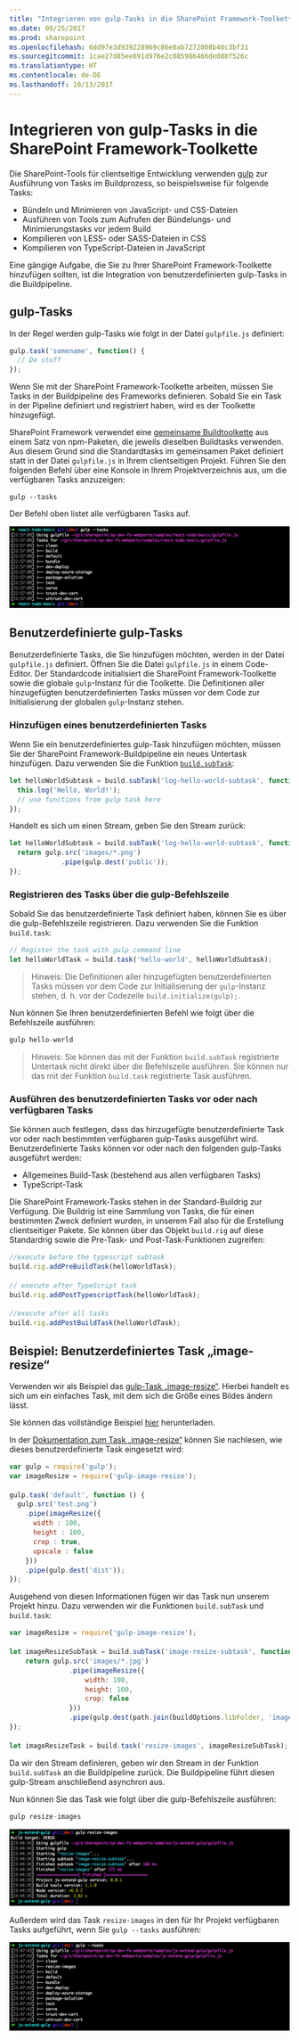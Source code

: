 ```yaml
---
title: "Integrieren von gulp-Tasks in die SharePoint Framework-Toolkette"
ms.date: 09/25/2017
ms.prod: sharepoint
ms.openlocfilehash: 6dd97e3d939228969c86e0ab7272008b40c3bf31
ms.sourcegitcommit: 1cae27d85ee691d976e2c085986466de088f526c
ms.translationtype: HT
ms.contentlocale: de-DE
ms.lasthandoff: 10/13/2017
---
```

# <a name="integrate-gulp-tasks-in-sharepoint-framework-toolchain"></a>Integrieren von gulp-Tasks in die SharePoint Framework-Toolkette

Die SharePoint-Tools für clientseitige Entwicklung verwenden [gulp](http://gulpjs.com/) zur Ausführung von Tasks im Buildprozess, so beispielsweise für folgende Tasks:

* Bündeln und Minimieren von JavaScript- und CSS-Dateien
* Ausführen von Tools zum Aufrufen der Bündelungs- und Minimierungstasks vor jedem Build
* Kompilieren von LESS- oder SASS-Dateien in CSS
* Kompilieren von TypeScript-Dateien in JavaScript

Eine gängige Aufgabe, die Sie zu Ihrer SharePoint Framework-Toolkette hinzufügen sollten, ist die Integration von benutzerdefinierten gulp-Tasks in die Buildpipeline.

## <a name="gulp-tasks"></a>gulp-Tasks
In der Regel werden gulp-Tasks wie folgt in der Datei `gulpfile.js` definiert:

```js
gulp.task('somename', function() {
  // Do stuff
});
```

Wenn Sie mit der SharePoint Framework-Toolkette arbeiten, müssen Sie Tasks in der Buildpipeline des Frameworks definieren. Sobald Sie ein Task in der Pipeline definiert und registriert haben, wird es der Toolkette hinzugefügt.

SharePoint Framework verwendet eine [gemeinsame Buildtoolkette](sharepoint-framework-toolchain.md#common-build-tool-packages) aus einem Satz von npm-Paketen, die jeweils dieselben Buildtasks verwenden. Aus diesem Grund sind die Standardtasks im gemeinsamen Paket definiert statt in der Datei `gulpfile.js` in Ihrem clientseitigen Projekt. Führen Sie den folgenden Befehl über eine Konsole in Ihrem Projektverzeichnis aus, um die verfügbaren Tasks anzuzeigen:

```
gulp --tasks
```

Der Befehl oben listet alle verfügbaren Tasks auf.

![Verfügbare gulp-Tasks](../../images/gulp-tasks-available.png)

## <a name="custom-gulp-tasks"></a>Benutzerdefinierte gulp-Tasks
Benutzerdefinierte Tasks, die Sie hinzufügen möchten, werden in der Datei `gulpfile.js` definiert. Öffnen Sie die Datei `gulpfile.js` in einem Code-Editor. Der Standardcode initialisiert die SharePoint Framework-Toolkette sowie die globale `gulp`-Instanz für die Toolkette. Die Definitionen aller hinzugefügten benutzerdefinierten Tasks müssen vor dem Code zur Initialisierung der globalen `gulp`-Instanz stehen.

### <a name="add-your-custom-task"></a>Hinzufügen eines benutzerdefinierten Tasks
Wenn Sie ein benutzerdefiniertes gulp-Task hinzufügen möchten, müssen Sie der SharePoint Framework-Buildpipeline ein neues Untertask hinzufügen. Dazu verwenden Sie die Funktion [`build.subTask`](https://github.com/Microsoft/gulp-core-build#defining-a-custom-task):

```js
let helloWorldSubtask = build.subTask('log-hello-world-subtask', function(gulp, buildOptions, done) {
  this.log('Hello, World!');   
  // use functions from gulp task here  
});
```

Handelt es sich um einen Stream, geben Sie den Stream zurück:

```js
let helloWorldSubtask = build.subTask('log-hello-world-subtask', function(gulp, buildOptions, done) {
  return gulp.src('images/*.png')
             .pipe(gulp.dest('public'));
});
```

### <a name="register-your-task-with-gulp-command-line"></a>Registrieren des Tasks über die gulp-Befehlszeile
Sobald Sie das benutzerdefinierte Task definiert haben, können Sie es über die gulp-Befehlszeile registrieren. Dazu verwenden Sie die Funktion `build.task`:

```js
// Register the task with gulp command line
let helloWorldTask = build.task('hello-world', helloWorldSubtask);
```

>Hinweis: Die Definitionen aller hinzugefügten benutzerdefinierten Tasks müssen vor dem Code zur Initialisierung der `gulp`-Instanz stehen, d. h. vor der Codezeile `build.initialize(gulp);`.

Nun können Sie Ihren benutzerdefinierten Befehl wie folgt über die Befehlszeile ausführen:

```js
gulp hello-world
```

>Hinweis: Sie können das mit der Funktion `build.subTask` registrierte Untertask nicht direkt über die Befehlszeile ausführen. Sie können nur das mit der Funktion `build.task` registrierte Task ausführen.

### <a name="execute-your-custom-task-before-or-after-available-tasks"></a>Ausführen des benutzerdefinierten Tasks vor oder nach verfügbaren Tasks
Sie können auch festlegen, dass das hinzugefügte benutzerdefinierte Task vor oder nach bestimmten verfügbaren gulp-Tasks ausgeführt wird. Benutzerdefinierte Tasks können vor oder nach den folgenden gulp-Tasks ausgeführt werden:

- Allgemeines Build-Task (bestehend aus allen verfügbaren Tasks)
- TypeScript-Task

Die SharePoint Framework-Tasks stehen in der Standard-Buildrig zur Verfügung. Die Buildrig ist eine Sammlung von Tasks, die für einen bestimmten Zweck definiert wurden, in unserem Fall also für die Erstellung clientseitiger Pakete. Sie können über das Objekt `build.rig` auf diese Standardrig sowie die Pre-Task- und Post-Task-Funktionen zugreifen:
 
```js
//execute before the typescript subtask
build.rig.addPreBuildTask(helloWorldTask);

// execute after TypeScript task
build.rig.addPostTypescriptTask(helloWorldTask);

//execute after all tasks
build.rig.addPostBuildTask(helloWorldTask);
```

## <a name="example-custom-image-resize-task"></a>Beispiel: Benutzerdefiniertes Task „image-resize“
Verwenden wir als Beispiel das [gulp-Task „image-resize“](https://www.npmjs.com/package/gulp-image-resize).  Hierbei handelt es sich um ein einfaches Task, mit dem sich die Größe eines Bildes ändern lässt.

Sie können das vollständige Beispiel [hier](https://aka.ms/spfx-extend-gulp-sample) herunterladen.

In der [Dokumentation zum Task „image-resize“](https://www.npmjs.com/package/gulp-image-resize#example) können Sie nachlesen, wie dieses benutzerdefinierte Task eingesetzt wird:

```js
var gulp = require('gulp');
var imageResize = require('gulp-image-resize');
 
gulp.task('default', function () {
  gulp.src('test.png')
    .pipe(imageResize({
      width : 100,
      height : 100,
      crop : true,
      upscale : false
    }))
    .pipe(gulp.dest('dist'));
});
```

Ausgehend von diesen Informationen fügen wir das Task nun unserem Projekt hinzu. Dazu verwenden wir die Funktionen `build.subTask` und `build.task`:

```js
var imageResize = require('gulp-image-resize');

let imageResizeSubTask = build.subTask('image-resize-subtask', function(gulp, buildOptions, done){
    return gulp.src('images/*.jpg')
               .pipe(imageResize({
                   width: 100,
                   height: 100,
                   crop: false                   
               }))
               .pipe(gulp.dest(path.join(buildOptions.libFolder, 'images')))
});

let imageResizeTask = build.task('resize-images', imageResizeSubTask);
```

Da wir den Stream definieren, geben wir den Stream in der Funktion `build.subTask` an die Buildpipeline zurück. Die Buildpipeline führt diesen gulp-Stream anschließend asynchron aus. 

Nun können Sie das Task wie folgt über die gulp-Befehlszeile ausführen:

```js
gulp resize-images
```

![Task „image-resize“](../../images/gulp-extend-image-resize-task.png)

Außerdem wird das Task `resize-images` in den für Ihr Projekt verfügbaren Tasks aufgeführt, wenn Sie `gulp --tasks` ausführen:

![Task „image-resize“ in der Liste der verfügbaren Tasks](../../images/gulp-extend-image-resize-available-tasks.png)




